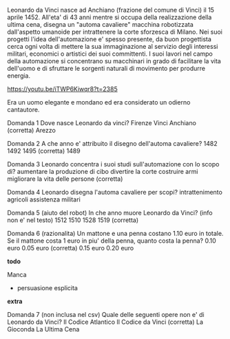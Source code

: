 Leonardo da Vinci nasce ad Anchiano (frazione del comune di Vinci) il 15 aprile 1452.
All'eta' di 43 anni mentre si occupa della realizzazione della ultima cena, disegna un "automa cavaliere" macchina robotizzata dall'aspetto umanoide per intrattenere la corte sforzesca di Milano.
Nei suoi progetti l'idea dell'automazione e' spesso presente, da buon progettista cerca ogni volta di mettere la sua immaginazione al servizio degli interessi militari, economici o artistici dei suoi committenti.
I suoi lavori nel campo della automazione si concentrano su macchinari in grado di facilitare la vita dell'uomo e di sfruttare le sorgenti naturali di movimento per produrre energia.

https://youtu.be/iTWP6Kiwqr8?t=2385

Era un uomo elegante e mondano ed era considerato un odierno cantautore. 



Domanda 1
Dove nasce Leonardo da vinci?
Firenze
Vinci
Anchiano (corretta)
Arezzo

Domanda 2
A che anno e' attribuito il disegno dell'automa cavaliere?
1482
1492
1495 (corretta)
1489

Domanda 3
Leonardo concentra i suoi studi sull'automazione con lo scopo di?
aumentare la produzione di cibo
divertire la corte
costruire armi
migliorare la vita delle persone (corretta)

Domanda 4
Leonardo disegna l'automa cavaliere per scopi?
intrattenimento
agricoli
assistenza
militari

Domanda 5 (aiuto del robot)
In che anno muore Leonardo da Vinci? (info non e' nel testo)
1512
1510 
1528
1519 (corretta)

Domanda 6 (razionalita)
Un mattone e una penna costano 1.10 euro in totale. Se il mattone costa 1 euro in piu' della penna, quanto costa la penna?
0.10 euro
0.05 euro (corretta)
0.15 euro
0.20 euro 

____________________________todo____________________________

Manca 
- persuasione esplicita


____________________________extra____________________________

Domanda 7 (non inclusa nel csv)
Quale delle seguenti opere non e' di Leonardo da Vinci?
Il Codice Atlantico
Il Codice da Vinci (corretta)
La Gioconda
La Ultima Cena








